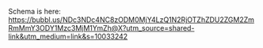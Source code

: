 Schema is here:
https://bubbl.us/NDc3NDc4NC8zODM0MjY4LzQ1N2RjOTZhZDU2ZGM2ZmRmMmY3ODY1Mzc3MjM1YmZh@X?utm_source=shared-link&utm_medium=link&s=10033242
